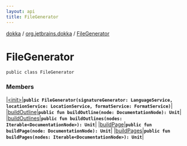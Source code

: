 ```yaml
---
layout: api
title: FileGenerator
---
```

[dokka](../../index.html) / [org.jetbrains.dokka](../index.html) / [FileGenerator](index.html)


# FileGenerator



```
public class FileGenerator
```


### Members


|[&lt;init&gt;](_init_.html)|**`public FileGenerator(signatureGenerator: LanguageService, locationService: LocationService, formatService: FormatService)`**|
|[buildOutline](buildOutline.html)|**`public fun buildOutline(node: DocumentationNode): Unit`**|
|[buildOutlines](buildOutlines.html)|**`public fun buildOutlines(nodes: Iterable<DocumentationNode>): Unit`**|
|[buildPage](buildPage.html)|**`public fun buildPage(node: DocumentationNode): Unit`**|
|[buildPages](buildPages.html)|**`public fun buildPages(nodes: Iterable<DocumentationNode>): Unit`**|

